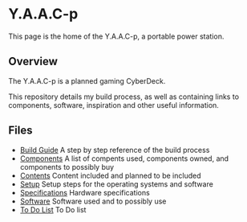 <!-- ======================================== yaacpindex.md Start ======================================== -->


<!-- ------------------------------ Intro Start ------------------------------ -->

# Y.A.A.C-p

This page is the home of the Y.A.A.C-p, a portable power station.

<!-- ------------------------------ Intro End ------------------------------ -->


<!-- ------------------------------ Overview Start ------------------------------ -->

## Overview

The Y.A.A.C-p is a planned gaming CyberDeck.

This repository details my build process, as well as containing links to components, software, inspiration and other useful information.

<!-- ------------------------------ Overview End ------------------------------ -->


<!-- ------------------------------ Files Start ------------------------------ -->

## Files

* [Build Guide](yaacpbuild.md) A step by step reference of the build process
* [Components](yaacpcomponents.md) A list of compents used, components owned, and components to possibly buy
* [Contents](yaacpcontent.md) Content included and planned to be included
* [Setup](yaacpsetup.md) Setup steps for the operating systems and software
* [Specifications](yaacpspecs.md) Hardware specifications
* [Software](yaacpsoftware.md) Software used and to possibly use
* [To Do List](yaacptodo.md) To Do list

<!-- ------------------------------ Files End ------------------------------ -->


<!-- ------------------------------ Outro Start ------------------------------ -->

<!-- ------------------------------ Outro End ------------------------------ -->



<!-- ======================================== yaacpindex.md End ======================================== -->
